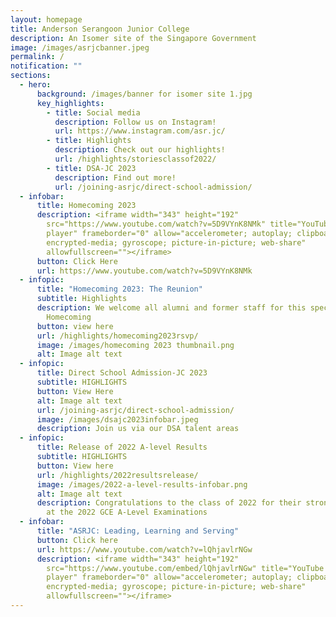 ```yaml
---
layout: homepage
title: Anderson Serangoon Junior College
description: An Isomer site of the Singapore Government
image: /images/asrjcbanner.jpeg
permalink: /
notification: ""
sections:
  - hero:
      background: /images/banner for isomer site 1.jpg
      key_highlights:
        - title: Social media
          description: Follow us on Instagram!
          url: https://www.instagram.com/asr.jc/
        - title: Highlights
          description: Check out our highlights!
          url: /highlights/storiesclassof2022/
        - title: DSA-JC 2023
          description: Find out more!
          url: /joining-asrjc/direct-school-admission/
  - infobar:
      title: Homecoming 2023
      description: <iframe width="343" height="192"
        src="https://www.youtube.com/watch?v=5D9VYnK8NMk" title="YouTube video
        player" frameborder="0" allow="accelerometer; autoplay; clipboard-write;
        encrypted-media; gyroscope; picture-in-picture; web-share"
        allowfullscreen=""></iframe>
      button: Click Here
      url: https://www.youtube.com/watch?v=5D9VYnK8NMk
  - infopic:
      title: "Homecoming 2023: The Reunion"
      subtitle: Highlights
      description: We welcome all alumni and former staff for this special edition of
        Homecoming
      button: view here
      url: /highlights/homecoming2023rsvp/
      image: /images/homecoming 2023 thumbnail.png
      alt: Image alt text
  - infopic:
      title: Direct School Admission-JC 2023
      subtitle: HIGHLIGHTS
      button: View Here
      alt: Image alt text
      url: /joining-asrjc/direct-school-admission/
      image: /images/dsajc2023infobar.jpeg
      description: Join us via our DSA talent areas
  - infopic:
      title: Release of 2022 A-level Results
      subtitle: HIGHLIGHTS
      button: View here
      url: /highlights/2022resultsrelease/
      image: /images/2022-a-level-results-infobar.png
      alt: Image alt text
      description: Congratulations to the class of 2022 for their strong performance
        at the 2022 GCE A-Level Examinations
  - infobar:
      title: "ASRJC: Leading, Learning and Serving"
      button: Click here
      url: https://www.youtube.com/watch?v=lQhjavlrNGw
      description: <iframe width="343" height="192"
        src="https://www.youtube.com/embed/lQhjavlrNGw" title="YouTube video
        player" frameborder="0" allow="accelerometer; autoplay; clipboard-write;
        encrypted-media; gyroscope; picture-in-picture; web-share"
        allowfullscreen=""></iframe>
---
```


